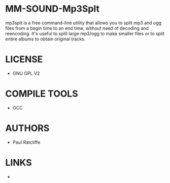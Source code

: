 MM-SOUND-Mp3Splt
================

mp3splt is a free command-line utility that allows you to split mp3 and ogg files from a begin time to an end time, without need of decoding and reencoding. It's useful to split large mp3/ogg to make smaller files or to split entire albums to obtain original tracks.

LICENSE
===============
* GNU GPL V2

COMPILE TOOLS
===============
* GCC

AUTHORS
===============
* Paul Ratcliffe

LINKS
===============
* 
